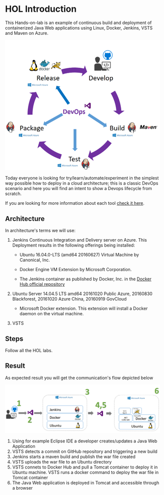 # HOL Introduction

This Hands-on-lab is an example of continuous build and deployment of containerized Java Web applications using Linux, Docker, 
Jenkins, VSTS and Maven on Azure.

 ![](./images/0.0.i001.png)

Today everyone is looking for try/learn/automate/experiment in the simplest way possible how to deploy in a cloud architecture; this is a classic DevOps scenario and here you will find an intent to show a Devops lifecycle from scratch.

If you are looking for more information about each tool [check it here](https://xebialabs.com/the-ultimate-devops-tool-chest/).

## Architecture

In architecture's terms we will use:

1. Jenkins Continuous Integration and Delivery server on Azure. This Deployment results in the following offerings being installed:

   * Ubuntu 16.04.0-LTS (amd64 20160627) Virtual Machine by Canonical, Inc.

   * Docker Engine VM Extension by Microsoft Corporation.

   * The Jenkins container as published by Docker, Inc. in the [Docker Hub official repository](https://hub.docker.com/)
2. Ubuntu Server 14.04.5 LTS amd64 20161020 Public Azure, 20160830 Blackforest, 20161020 Azure China, 20160919 GovCloud

   * Microsoft Docker extension. This extension will install a Docker daemon on the virtual machine.

3. VSTS 

## Steps

Follow all the HOL labs.

## Result

As expected result you will get the communication's flow depicted below

![](./images/0.0.i002.png)

1. Using for example Eclipse IDE a developer creates/updates a Java Web Application
2. VSTS detects a commit on GitHub repository and triggering a new build
3. Jenkins starts a maven build and publish the war file created
4. VSTS uploads the war file to an Ubuntu directory
5. VSTS connets to Docker Hub and pull a Tomcat container to deploy it in Ubuntu machine. VSTS runs a docker command to deploy the war file in Tomcat container
6. The Java Web application is deployed in Tomcat and accessible through a browser
